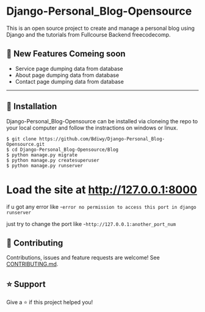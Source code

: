 # Django-Personal_Blog-Opensource
 This is an open source project to create and manage a personal blog using Django and the tutorials from Fullcourse Backend freecodecomp. 

## 🚀 New Features Comeing soon 

- Service page dumping data from database
- About page dumping data from database
- Contact page dumping data from database


----

## 📖 Installation
Django-Personal_Blog-Opensource
can be installed via cloneing the repo to your local computer and follow the instractions on windows or linux.
```
$ git clone https://github.com/Bdiwy/Django-Personal_Blog-Opensource.git
$ cd Django-Personal_Blog-Opensource/Blog
$ python manage.py migrate
$ python manage.py createsuperuser
$ python manage.py runserver
```
# Load the site at http://127.0.0.1:8000

if u got any error like 
-``` error no permission to access this port in django runserver ```

just try to change the port like 
-``` http://127.0.0.1:another_port_num ```
## 🤝 Contributing

Contributions, issues and feature requests are welcome! See [CONTRIBUTING.md](https://github.com/Bdiwy/Django-Personal_Blog-Opensource/blob/main/CONTRIBUTING.md).

## ⭐️ Support

Give a ⭐️  if this project helped you!
